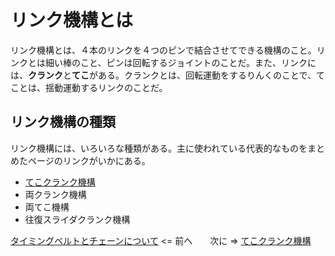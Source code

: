 # リンク機構とは
リンク機構とは、４本のリンクを４つのピンで結合させてできる機構のこと。リンクとは細い棒のこと、ピンは回転するジョイントのことだ。また、リンクには、**クランク**と**てこ**がある。クランクとは、回転運動をするりんくのことで、てことは、揺動運動するリンクのことだ。

## リンク機構の種類
リンク機構には、いろいろな種類がある。主に使われている代表的なものをまとめたページのリンクがいかにある。
- [てこクランク機構](about-tekocrank.md)
- 両クランク機構
- 両てこ機構
- 往復スライダクランク機構

[タイミングベルトとチェーンについて](about-chains-and-belts.md) <= 前へ　　次に => [てこクランク機構](about-tekocrank.md)